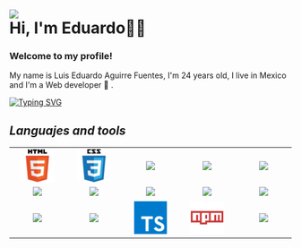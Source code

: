 ### 
<img align='left' src="https://tenor.com/view/16bit-lo-fi-hip-hop-lo-fi-lo-fi-aesthetic-pizza-joint-gif-14688868"
width='20%'>
     
<h1 align='left'>Hi, I'm Eduardo🐱‍💻</h1>
<h3 align='left'> 
  Welcome to my profile! 
</h3>
My name is Luis Eduardo Aguirre Fuentes, I'm 24 years old, I live in Mexico and I'm a Web developer 🧡 .

[![Typing SVG](https://readme-typing-svg.herokuapp.com?font=console&color=%23F77F0C&width=650&lines=The+most+interesting+thing+in+life+is+living+it+%F0%9F%8C%86%E2%9C%A8)](https://git.io/typing-svg)

<h2 align='left'><i>Languajes and tools</i></h2>
<table width="100" align="center">
<tr>
   <td align='center' width="190">
        <img src="https://raw.githubusercontent.com/devicons/devicon/master/icons/html5/html5-original-wordmark.svg" width="60">
    </td>
    <td align='center' width="190" >
        <img src="https://raw.githubusercontent.com/devicons/devicon/0d6c64dbbf311879f7d563bfc3ccf559f9ed111c/icons/css3/css3-original-wordmark.svg" width="60">
    </td>
    <td align='center' width="190">
        <img src="https://github.com/abranhe/programming-languages-logos/blob/master/src/javascript/javascript.svg" width="60">
    </td>
     <td align='center' width="190">
        <img src="https://github.com/detain/svg-logos/blob/master/svg/git.svg" width="60">
    </td>
    <td align='center' width="190">
        <img src="https://github.com/prplx/svg-logos/blob/master/svg/angular.svg" width="60">
    </td>
</tr>
<tr>
    <td align='center'>
        <img src="https://www.vectorlogo.zone/logos/laravel/laravel-ar21.svg" width="100">
    </td>
    <td align='center'>
        <img src="https://www.vectorlogo.zone/logos/nodejs/nodejs-ar21.svg">
    </td>
    <td align='center'>
        <img src="https://www.vectorlogo.zone/logos/mongodb/mongodb-ar21.svg">
    </td>
    <td align='center'>
        <img src="https://raw.githubusercontent.com/sammwyy/sammwyy/master/skills/mysql.png" height="60"wifth="60">
    </td>
    <td align='center'>
        <img src="https://www.vectorlogo.zone/logos/ionicframework/ionicframework-ar21.svg" width="100">
    </td>
</tr>
<tr>
    <td align='center' width="190">
        <img src="https://raw.githubusercontent.com/abranhe/programming-languages-logos/master/src/java/java.svg" width="60">
    </td>
	<td align='center' width="190">
        <img src="https://www.vectorlogo.zone/logos/ubuntu/ubuntu-ar21.svg" width="100">
    </td>
	<td align='center'>
        <img src="https://raw.githubusercontent.com/devicons/devicon/master/icons/typescript/typescript-original.svg" width="60">
    </td>
	<td align='center'>
        <img src="https://raw.githubusercontent.com/devicons/devicon/master/icons/npm/npm-original-wordmark.svg" width="60">
    </td>
	<td align='center'>
        <img src="https://scontent.fmid1-4.fna.fbcdn.net/v/t39.2365-6/76870833_509761306273232_5468210970943815680_n.svg?_nc_cat=108&amp;ccb=1- 5&amp;_nc_sid=ad8a9d&amp;_nc_eui2=AeHmxuvtUL0jBXUM6b6oH9--  rwJKI4YKjBCvAkojhgqMEEAKg86GNdnZjf1JoVt__lDtvfv5w85u5wXcxsiarRR9&amp;_nc_ohc=yizr6TixSI4AX9KGBGO&amp;_nc_ht=scontent.fmid1-4.fna&amp;oh=00_AT-  lRBJ5KTkBWZ5W1J24zRboRUu0oMZotBwe_GC9IIaFUg&amp;oe=62103A55" >
    </td>
</tr>
</table>

<!--
**ed-aguirre/ed-aguirre** is a ✨ _special_ ✨ repository because its `README.md` (this file) appears on your GitHub profile.

Here are some ideas to get you started:

- 🔭 I’m currently working on ...
- 🌱 I’m currently learning ...
- 👯 I’m looking to collaborate on ...
- 🤔 I’m looking for help with ...
- 💬 Ask me about ...
- 📫 How to reach me: ...
- 😄 Pronouns: ...
- ⚡ Fun fact: ...
-->
